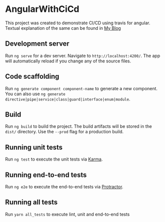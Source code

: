 # AngularWithCiCd

This project was created to demonstrate CI/CD using travis for angular. Textual explanation of the same can be found in [My Blog](https://medium.com/@getprabuk/angular-6-travis-ci-with-headless-chrome-58fab1b394e1)

## Development server

Run `ng serve` for a dev server. Navigate to `http://localhost:4200/`. The app will automatically reload if you change any of the source files.

## Code scaffolding

Run `ng generate component component-name` to generate a new component. You can also use `ng generate directive|pipe|service|class|guard|interface|enum|module`.

## Build

Run `ng build` to build the project. The build artifacts will be stored in the `dist/` directory. Use the `--prod` flag for a production build.

## Running unit tests

Run `ng test` to execute the unit tests via [Karma](https://karma-runner.github.io).

## Running end-to-end tests

Run `ng e2e` to execute the end-to-end tests via [Protractor](http://www.protractortest.org/).

## Running all tests

Run `yarn all_tests` to execute lint, unit and end-to-end tests

